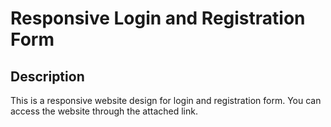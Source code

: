 # Responsive Login and Registration Form

## Description

This is a responsive website design for login and registration form. You can access the website through the attached link.
